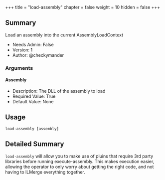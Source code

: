 +++
title = "load-assembly"
chapter = false
weight = 10
hidden = false
+++

## Summary
Load an assembly into the current AssemblyLoadContext
  
- Needs Admin: False  
- Version: 1  
- Author: @checkymander  

### Arguments
#### Assembly

- Description: The DLL of the assembly to load
- Required Value: True  
- Default Value: None  

## Usage

```
load-assembly [assembly]
```

## Detailed Summary
`load-assembly` will allow you to make use of pluins that require 3rd party libraries before running execute-assembly. This makes execution easier, allowing the operator to only worry about getting the right code, and not having to ILMerge everything together.